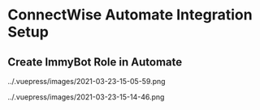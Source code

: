 # ConnectWise Automate Integration Setup

## Create ImmyBot Role in Automate

../.vuepress/images/2021-03-23-15-05-59.png

../.vuepress/images/2021-03-23-15-14-46.png
